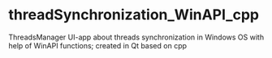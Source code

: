 # threadSynchronization_WinAPI_cpp

ThreadsManager UI-app about threads synchronization in Windows OS with help of WinAPI functions; created in Qt based on cpp
